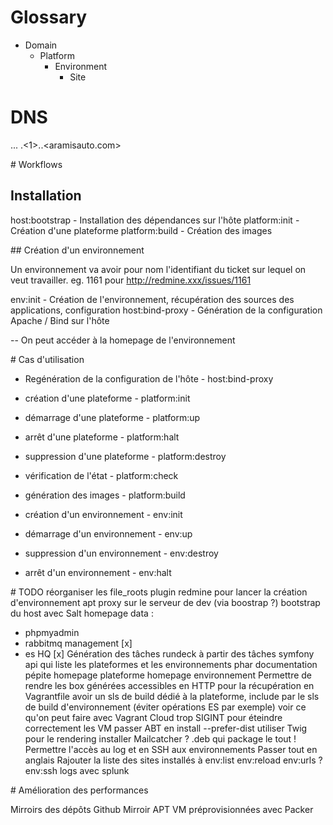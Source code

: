 # Glossary
- Domain
    - Platform
        - Environment
            - Site

# DNS
<site>.<environment>.<platform>.<domain>
<v5>.<1>.<paas>.<aramisauto.com>

# Workflows

## Installation

host:bootstrap - Installation des dépendances sur l'hôte
platform:init  - Création d'une plateforme
platform:build - Création des images

## Création d'un environnement

Un environnement va avoir pour nom l'identifiant du ticket sur lequel on veut travailler. eg. 1161 pour http://redmine.xxx/issues/1161

env:init - Création de l'environnement, récupération des sources des applications, configuration
host:bind-proxy - Génération de la configuration Apache / Bind sur l'hôte

-- On peut accéder à la homepage de l'environnement

# Cas d'utilisation

* Regénération de la configuration de l'hôte - host:bind-proxy

* création d'une plateforme      - platform:init
* démarrage d'une plateforme     - platform:up
* arrêt d'une plateforme         - platform:halt
* suppression d'une plateforme   - platform:destroy
* vérification de l'état         - platform:check
* génération des images          - platform:build

* création d'un environnement    - env:init
* démarrage d'un environnement   - env:up
* suppression d'un environnement - env:destroy
* arrêt d'un environnement       - env:halt

# TODO
réorganiser les file_roots
plugin redmine pour lancer la création d'environnement
apt proxy sur le serveur de dev (via boostrap ?)
bootstrap du host avec Salt
homepage data :
 * phpmyadmin
 * rabbitmq management [x]
 * es HQ [x]
Génération des tâches rundeck à partir des tâches symfony
api qui liste les plateformes et les environnements
phar
documentation pépite
homepage plateforme
homepage environnement
Permettre de rendre les box générées accessibles en HTTP pour la récupération en Vagrantfile
avoir un sls de build dédié à la plateforme, include par le sls de build d'environnement (éviter opérations ES par exemple)
voir ce qu'on peut faire avec Vagrant Cloud
trop SIGINT pour éteindre correctement les VM
passer ABT en install --prefer-dist
utiliser Twig pour le rendering
installer Mailcatcher ?
.deb qui package le tout !
Permettre l'accès au log et en SSH aux environnements
Passer tout en anglais
Rajouter la liste des sites installés à env:list
env:reload
env:urls ?
env:ssh <platform> <env> <machine>
logs avec splunk

# Amélioration des performances

Mirroirs des dépôts Github
Mirroir APT
VM préprovisionnées avec Packer
